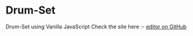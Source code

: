 # Drum-Set


Drum-Set using Vanilla JavaScript
Check the site here :-  [editor on GitHub](https://screen-drum.netlify.app/)

